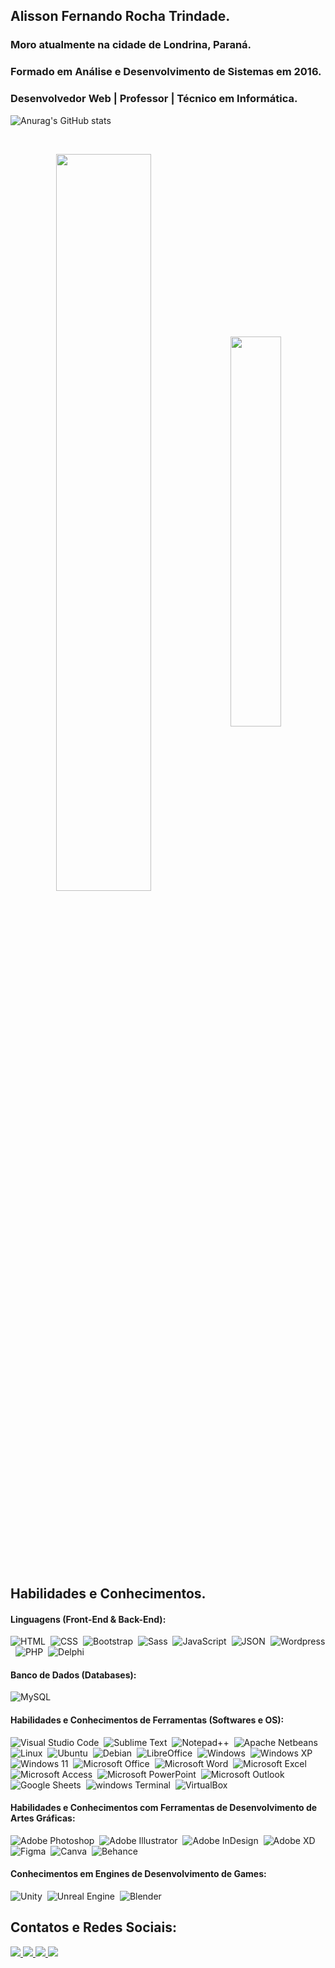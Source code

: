 ## Alisson Fernando Rocha Trindade.
### Moro atualmente na cidade de Londrina, Paraná.
### Formado em Análise e Desenvolvimento de Sistemas em 2016.
### Desenvolvedor Web | Professor | Técnico em Informática.

![Anurag's GitHub stats](https://github-readme-stats.vercel.app/api?username=anuraghazra&show_icons=true&theme=radical)

 &nbsp;
 &nbsp;

<div  align="center" style="margin-bottom:100px">
<img width=55% align="center"  src="https://github-readme-streak-stats.herokuapp.com?user=AlissonRochaDev&theme=radical&mode=weekly" />
<img width=40% align="center" src="https://github-readme-stats-git-main-AlissonRochaDev.vercel.app/api/top-langs/?username=AlissonRochaDev&show_icons=true&theme=radical&layout=compact" />
 </div>
 
 &nbsp;
 &nbsp;



## Habilidades e Conhecimentos.

#### Linguagens (Front-End & Back-End):
![HTML](https://img.shields.io/badge/HTML5-E34F26?style=for-the-badge&logo=html5&logoColor=white)&nbsp;
![CSS](https://img.shields.io/badge/CSS3-1572B6?style=for-the-badge&logo=css3&logoColor=white)&nbsp;
![Bootstrap](https://img.shields.io/badge/Bootstrap-563D7C?style=for-the-badge&logo=bootstrap&logoColor=white)&nbsp;
![Sass](https://img.shields.io/badge/Sass-CC6699?style=for-the-badge&logo=sass&logoColor=white)&nbsp;
![JavaScript](https://img.shields.io/badge/JavaScript-F7DF1E?style=for-the-badge&logo=javascript&logoColor=black)&nbsp;
![JSON](https://img.shields.io/badge/json-5E5C5C?style=for-the-badge&logo=json&logoColor=white)&nbsp;
![Wordpress](https://img.shields.io/badge/Wordpress-21759B?style=for-the-badge&logo=wordpress&logoColor=white)&nbsp;
![PHP](https://img.shields.io/badge/PHP-777BB4?style=for-the-badge&logo=php&logoColor=white)&nbsp;
![Delphi](https://img.shields.io/badge/Delphi-B22222?style=for-the-badge&logo=delphi&logoColor=white)&nbsp;

#### Banco de Dados (Databases):
![MySQL](https://img.shields.io/badge/MySQL-005C84?style=for-the-badge&logo=mysql&logoColor=white)&nbsp;

#### Habilidades e Conhecimentos de Ferramentas (Softwares e OS):
![Visual Studio Code](https://img.shields.io/badge/Visual_Studio_Code-0078D4?style=for-the-badge&logo=visual%20studio%20code&logoColor=white)&nbsp;
![Sublime Text](https://img.shields.io/badge/sublime_text-%23575757.svg?&style=for-the-badge&logo=sublime-text&logoColor=important)&nbsp;
![Notepad++](https://img.shields.io/badge/Notepad++-90E59A.svg?style=for-the-badge&logo=notepad%2B%2B&logoColor=black)&nbsp;
![Apache Netbeans](https://img.shields.io/badge/apache%20netbeans-1B6AC6?style=for-the-badge&logo=apache%20netbeans%20IDE&logoColor=white)&nbsp;
![Linux](https://img.shields.io/badge/Linux-FCC624?style=for-the-badge&logo=linux&logoColor=black)&nbsp;
![Ubuntu](https://img.shields.io/badge/Ubuntu-E95420?style=for-the-badge&logo=ubuntu&logoColor=white)&nbsp;
![Debian](https://img.shields.io/badge/Debian-A81D33?style=for-the-badge&logo=debian&logoColor=white)&nbsp;
![LibreOffice](https://img.shields.io/badge/LibreOffice-18A303?style=for-the-badge&logo=LibreOffice&logoColor=white)&nbsp;
![Windows](https://img.shields.io/badge/Windows-0078D6?style=for-the-badge&logo=windows&logoColor=white)&nbsp;
![Windows XP](https://img.shields.io/badge/Windows_XP-003399?style=for-the-badge&logo=windows-xp&logoColor=white)&nbsp;
![Windows 11](https://img.shields.io/badge/Windows_11-0078d4?style=for-the-badge&logo=windows-11&logoColor=white)&nbsp;
![Microsoft Office](https://img.shields.io/badge/Microsoft_Office-D83B01?style=for-the-badge&logo=microsoft-office&logoColor=white)&nbsp;
![Microsoft Word](https://img.shields.io/badge/Microsoft_Word-2B579A?style=for-the-badge&logo=microsoft-word&logoColor=white)&nbsp;
![Microsoft Excel](https://img.shields.io/badge/Microsoft_Excel-217346?style=for-the-badge&logo=microsoft-excel&logoColor=white)&nbsp;
![Microsoft Access](https://img.shields.io/badge/Microsoft_Access-A4373A?style=for-the-badge&logo=microsoft-access&logoColor=white)&nbsp;
![Microsoft PowerPoint](https://img.shields.io/badge/Microsoft_PowerPoint-B7472A?style=for-the-badge&logo=microsoft-powerpoint&logoColor=white)&nbsp;
![Microsoft Outlook](https://img.shields.io/badge/Microsoft_Outlook-0078D4?style=for-the-badge&logo=microsoft-outlook&logoColor=white)&nbsp;
![Google Sheets](https://img.shields.io/badge/Google%20Sheets-34A853?style=for-the-badge&logo=google-sheets&logoColor=white)&nbsp;
![windows Terminal](https://img.shields.io/badge/windows%20terminal-4D4D4D?style=for-the-badge&logo=windows%20terminal&logoColor=white)&nbsp;
![VirtualBox](https://img.shields.io/badge/VirtualBox-21416b?style=for-the-badge&logo=VirtualBox&logoColor=white)&nbsp;

#### Habilidades e Conhecimentos com Ferramentas de Desenvolvimento de Artes Gráficas:
![Adobe Photoshop](https://img.shields.io/badge/Adobe%20Photoshop-31A8FF?style=for-the-badge&logo=Adobe%20Photoshop&logoColor=black)&nbsp;
![Adobe Illustrator](https://img.shields.io/badge/Adobe%20Illustrator-FF9A00?style=for-the-badge&logo=adobe%20illustrator&logoColor=white)&nbsp;
![Adobe InDesign](https://img.shields.io/badge/Adobe%20InDesign-FF3366?style=for-the-badge&logo=Adobe%20InDesign&logoColor=white)&nbsp;
![Adobe XD](https://img.shields.io/badge/Adobe%20XD-470137?style=for-the-badge&logo=Adobe%20XD&logoColor=#FF61F6)&nbsp;
![Figma](https://img.shields.io/badge/Figma-F24E1E?style=for-the-badge&logo=figma&logoColor=white)&nbsp;
![Canva](https://img.shields.io/badge/Canva-%2300C4CC.svg?&style=for-the-badge&logo=Canva&logoColor=white)&nbsp;
![Behance](https://img.shields.io/badge/Behance-0054F7?style=for-the-badge&logo=behance&logoColor=white)&nbsp;

#### Conhecimentos em Engines de Desenvolvimento de Games:
![Unity](https://img.shields.io/badge/Unity-100000?style=for-the-badge&logo=unity&logoColor=white)&nbsp;
![Unreal Engine](https://img.shields.io/badge/-Unreal%20Engine-313131?style=for-the-badge&logo=unreal-engine&logoColor=white)&nbsp;
![Blender](https://img.shields.io/badge/blender-%23F5792A.svg?style=for-the-badge&logo=blender&logoColor=white)&nbsp;

## Contatos e Redes Sociais:

<div> 
 <a href="https://www.linkedin.com/in/alisson-fernando-rocha-trindade-847a6111b/" target="_blank">
  <img src="https://img.shields.io/badge/-LinkedIn-%230077B5?style=for-the-badge&logo=linkedin&logoColor=white"  target="_blank">
 </a>
  <a href="https://www.youtube.com/@AlissonRochaTecnologia/videos" target="_blank">
  <img src="https://img.shields.io/badge/YouTube-FF0000?style=for-the-badge&logo=youtube&logoColor=white"  target="_blank">
 </a> 
 <a href="https://www.instagram.com/alisson_rocha_tecnologia" target="_blank">
  <img src="https://img.shields.io/badge/-Instagram-%23E4405F?style=for-the-badge&logo=instagram&logoColor=white">
 </a>
 <a href="https://www.facebook.com/profalissonrocha" target="_blank">
  <img src="https://img.shields.io/badge/Facebook-1877F2?style=for-the-badge&logo=facebook&logoColor=white" target="_blank">
 </a>
</div>
